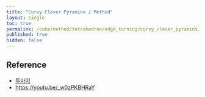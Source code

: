 ```yaml
---
title: "Curvy Clover Pyraminx / Method"
layout: single
toc: true
permalink: /cube/method/tetrahedron/edge_turning/curvy_clover_pyraminx/method
published: true
hidden: false
---
```


<head>
  <base target="_blank">
</head>



## Reference

- [투마이](https://youtu.be/W1mimq2S2uI)
- <https://youtu.be/_w0zPKBHRaY>
